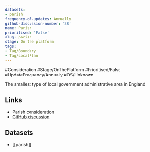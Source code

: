 ```yaml
---
datasets:
- parish
frequency-of-updates: Annually
github-discussion-number: '38'
name: Parish
prioritised: 'False'
slug: parish
stage: On the platform
tags:
- Tag/Boundary
- Tag/LocalPlan
---
```


#Consideration #Stage/OnThePlatform #Prioritised/False #UpdateFrequency/Annually #OS/Unknown

The smallest type of local government administrative area in England

## Links

* [Parish consideration](https://design.planning.data.gov.uk/planning-consideration/parish)
* [GitHub discussion](https://github.com/digital-land/data-standards-backlog/discussions/38)

## Datasets

* [[parish]]
